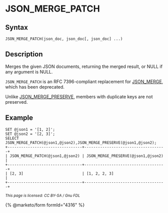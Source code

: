 
# JSON_MERGE_PATCH

## Syntax


```
JSON_MERGE_PATCH(json_doc, json_doc[, json_doc] ...)
```

## Description


Merges the given JSON documents, returning the merged result, or NULL if any argument is NULL.


`JSON_MERGE_PATCH` is an RFC 7396-compliant replacement for [JSON_MERGE](json_merge.md), which has been deprecated.


Unlike [JSON_MERGE_PRESERVE](json_merge_preserve.md), members with duplicate keys are not preserved.


## Example


```
SET @json1 = '[1, 2]';
SET @json2 = '[2, 3]';
SELECT JSON_MERGE_PATCH(@json1,@json2),JSON_MERGE_PRESERVE(@json1,@json2);
+---------------------------------+------------------------------------+
| JSON_MERGE_PATCH(@json1,@json2) | JSON_MERGE_PRESERVE(@json1,@json2) |
+---------------------------------+------------------------------------+
| [2, 3]                          | [1, 2, 2, 3]                       |
+---------------------------------+------------------------------------+
```


<sub>_This page is licensed: CC BY-SA / Gnu FDL_</sub>


{% @marketo/form formId="4316" %}
